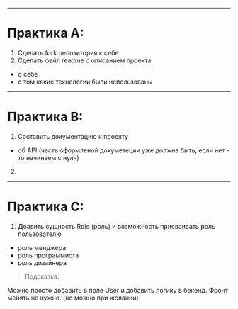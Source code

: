 

---
# Практика А:

1. Сделать fork репозитория к себе
2. Сделать файл readme с описанием проекта
- о себе 
- о том какие технологии были использованы

 
--- 
# Практика B: 
1.  Составить документацию к проекту
- об API (часть оформленой докуметеции уже должна быть, если нет - то начинаем с нуля)
2. 

--- 
# Практика C:

1. Доавить сущность Role (роль) и возможность присваивать роль пользователю

- роль менджера
- роль программиста
- роль дизайнера


>Подсказка: 

Можно просто добавить в поле User и добавить логику в бекенд.
Фронт менять не нужно. (но можно при желании) 
```